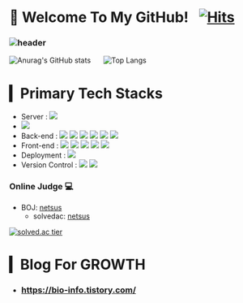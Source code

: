 # 🙏 Welcome To My GitHub!  [![Hits](https://hits.seeyoufarm.com/api/count/incr/badge.svg?url=https%3A%2F%2Fgithub.com%2Fnetsus%2Fhit-counter&count_bg=%2379C83D&title_bg=%23555555&icon=&icon_color=%23E7E7E7&title=hits&edge_flat=false)](https://hits.seeyoufarm.com)


### ![header](https://capsule-render.vercel.app/api?type=soft&color=auto&height=150&section=header&text=netsus&fontSize=70&animation=twinkling)



![Anurag's GitHub stats](https://github-readme-stats-sand-six-91.vercel.app/api?username=netsus&show_icons=true&count_private=true&line_height=24&theme=dracula&hide=stars)    ![Top Langs](https://github-readme-stats-sand-six-91.vercel.app/api/top-langs/?username=netsus&layout=compact&theme=dracula)

# ▎Primary Tech Stacks
- Server : <span><img src="https://img.shields.io/badge/Linux-F1B70F?style=flat&logo=linux&logoColor=white"/></span>
- <span><img src="https://img.shields.io/badge/Docker-23B2E4?style=flat&logo=docker&logoColor=white"/></span><br/>
- Back-end : <span><img src="https://img.shields.io/badge/Python-3776AB?style=flat&logo=python&logoColor=white"/></span>
<span><img src="https://img.shields.io/badge/Pandas-120751?style=flat&logo=pandas&logoColor=white"/></span>
<span><img src="https://img.shields.io/badge/Flask-000000?style=flat&logo=flask&logoColor=white"/></span>
<span><img src="https://img.shields.io/badge/Django-092e20?style=flat&logo=django&logoColor=white"/></span>
<span><img src="https://img.shields.io/badge/PostgreSQL-336791?style=flat&logo=postgresql&logoColor=white"/></span>
<span><img src="https://img.shields.io/badge/MariaDB-003343?style=flat&logo=MariaDB&logoColor=white"/></span><br/>
- Front-end : <span><img src="https://img.shields.io/badge/HTML-e34f26?style=flat&logo=html5&logoColor=white"/></span>
<span><img src="https://img.shields.io/badge/CSS-1572b6?style=flat&logo=css3&logoColor=white"/></span>
<span><img src="https://img.shields.io/badge/JavaScript-dbab09?style=flat&logo=javascript&logoColor=white"/></span>
<span><img src="https://img.shields.io/badge/Sass-cc6699?style=flat&logo=sass&logoColor=white"/></span>
<span><img src="https://img.shields.io/badge/React-61dafb?style=flat&logo=react&logoColor=white"/></span>
- Deployment : <span><img src="https://img.shields.io/badge/Netlify-00c7b7?style=flat&logo=netlify&logoColor=white"/></span>
- Version Control : <span><img src="https://img.shields.io/badge/Git-f05032?style=flat&logo=git&logoColor=white"/></span>
<span><img src="https://img.shields.io/badge/GitHub-181717?style=flat&logo=github&logoColor=white"/></span>

### Online Judge 💻

* BOJ: [netsus](http://icpc.me/netsus)
  * solvedac: [netsus](https://solved.ac/profile/netsus)
  
[![solved.ac tier](http://mazassumnida.wtf/api/generate_badge?boj=netsus)](https://solved.ac/netsus)

# ▎Blog For GROWTH
- ### https://bio-info.tistory.com/

